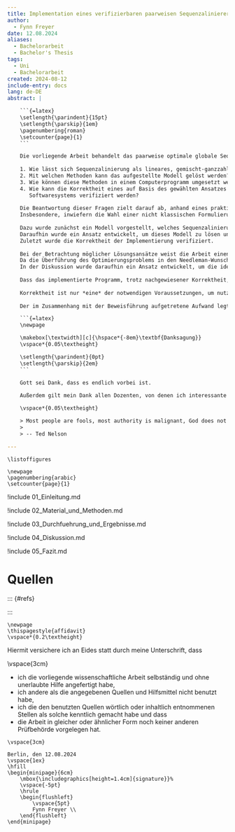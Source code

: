 ```yaml
---
title: Implementation eines verifizierbaren paarweisen Sequenzalinierers auf Basis eines gemischt-ganzzahligen Optimierungsproblems
author:
  - Fynn Freyer
date: 12.08.2024
aliases:
  - Bachelorarbeit
  - Bachelor's Thesis
tags:
  - Uni
  - Bachelorarbeit
created: 2024-08-12
include-entry: docs
lang: de-DE
abstract: |

    ```{=latex}
    \setlength{\parindent}{15pt}
    \setlength{\parskip}{1em}
    \pagenumbering{roman}
    \setcounter{page}{1}
    ```

    Die vorliegende Arbeit behandelt das paarweise optimale globale Sequenzalinierungsproblem im Allgemeinen und die folgenden Fragen im Speziellen:
    
    1. Wie lässt sich Sequenzalinierung als lineares, gemischt-ganzzahliges Optimierungsproblem darstellen?
    2. Mit welchen Methoden kann das aufgestellte Modell gelöst werden?
    3. Wie können diese Methoden in einem Computerprogramm umgesetzt werden?
    4. Wie kann die Korrektheit eines auf Basis des gewählten Ansatzes implementierten  
       Softwaresystems verifiziert werden?
    
    Die Beantwortung dieser Fragen zielt darauf ab, anhand eines praktischen Beispiels zu erforschen, wie qualitativ hochwertige Software gebaut werden kann.
    Insbesondere, inwiefern die Wahl einer nicht klassischen Formulierung bereits gelöster Probleme bei der Modellierung sinnvoll ist und welche Relevanz Korrektheit für das Software-Engineering hat bzw. ob es möglich ist, nachweislich fehlerfreie Programme zu schreiben und wie nützlich dieser Anspruch ist.
    
    Dazu wurde zunächst ein Modell vorgestellt, welches Sequenzalinierung als mathematisches Optimierungsproblem formuliert.
    Daraufhin wurde ein Ansatz entwickelt, um dieses Modell zu lösen und die Lösung in der Programmiersprache Haskell zu implementieren.
    Zuletzt wurde die Korrektheit der Implementierung verifiziert.
    
    Bei der Betrachtung möglicher Lösungsansätze weist die Arbeit einen Zusammenhang zwischen dem vorgestellten Modell und dem klassischen Algorithmus zur globalen Sequenzalinierung von Needleman und Wunsch nach.
    Da die Überführung des Optimierungsproblems in den Needleman-Wunsch-Algorithmus eine methodische Schwäche aufweist, lässt sich die Isomorphie beider Vorgehensarten jedoch nicht eindeutig nachweisen.
    In der Diskussion wurde daraufhin ein Ansatz entwickelt, um die identifizierte Komplikation zu beheben.
    
    Dass das implementierte Programm, trotz nachgewiesener Korrektheit, signifikante Probleme aufweist, lässt darauf schließen, dass Korrektheitsbeweise zwar ein nützliches Werkzeug für Programmierer darstellen, aber ausführliche Tests und andere Praktiken der analytischen Qualitätssicherung nicht ersetzen können.
    
    Korrektheit ist nur *eine* der notwendigen Voraussetzungen, um nutzbare und qualitativ hochwertige Software zu produzieren.
    
    Der im Zusammenhang mit der Beweisführung aufgetretene Aufwand legt darüber hinaus den Schluss nahe, dass es vernünftig ist, Beweise auf klar abgrenzbare Systemkomponenten mit kritischer Funktionalität und klarer Spezifikation zu beschränken.

    ```{=latex}
    \newpage

    \makebox[\textwidth][c]{\hspace*{-8em}\textbf{Danksagung}}
    \vspace*{0.05\textheight}

    \setlength{\parindent}{0pt}
    \setlength{\parskip}{2em}
    ```

    Gott sei Dank, dass es endlich vorbei ist.
    
    Außerdem gilt mein Dank allen Dozenten, von denen ich interessante Dinge lernen durfte, allen Autoren die gute Bücher geschrieben haben, allen Kommilitonen die mir nicht auf den Nerv gegangen sind und allen Verwandten, Freunden und Bekannten die mich unterstützt haben.

    \vspace*{0.05\textheight}

    > Most people are fools, most authority is malignant, God does not exist, and everything is wrong.
    > 
    > -- Ted Nelson

---
```


```{=latex}
\listoffigures

\newpage
\pagenumbering{arabic}
\setcounter{page}{1}
```

!include 01_Einleitung.md

!include 02_Material_und_Methoden.md

!include 03_Durchfuehrung_und_Ergebnisse.md

!include 04_Diskussion.md

!include 05_Fazit.md

# Quellen

::: {#refs}

:::

```{=latex}
\newpage
\thispagestyle{affidavit}
\vspace*{0.2\textheight}
```

Hiermit versichere ich an Eides statt durch meine Unterschrift, dass

\vspace{3cm}

- ich die vorliegende wissenschaftliche Arbeit selbständig und ohne unerlaubte Hilfe angefertigt habe,
- ich andere als die angegebenen Quellen und Hilfsmittel nicht benutzt habe,
- ich die den benutzten Quellen wörtlich oder inhaltlich entnommenen Stellen als solche kenntlich gemacht habe und dass
- die Arbeit in gleicher oder ähnlicher Form noch keiner anderen Prüfbehörde vorgelegen hat.

```{=latex}
\vspace{3cm}

Berlin, den 12.08.2024
\vspace{1ex}
\hfill
\begin{minipage}{6cm}
    \mbox{\includegraphics[height=1.4cm]{signature}}%
    \vspace{-5pt}
    \hrule
    \begin{flushleft}
        \vspace{5pt}
        Fynn Freyer \\
    \end{flushleft}
\end{minipage}
``` 
